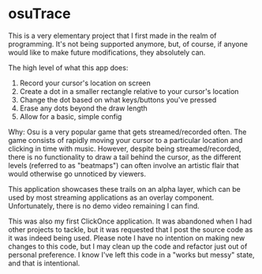 # osuTrace

This is a very elementary project that I first made in the realm of programming. It's not being supported anymore, but, of course, if anyone would like to make future modifications, they absolutely can.

The high level of what this app does:
1. Record your cursor's location on screen
2. Create a dot in a smaller rectangle relative to your cursor's location
3. Change the dot based on what keys/buttons you've pressed
4. Erase any dots beyond the draw length
5. Allow for a basic, simple config

Why:
Osu is a very popular game that gets streamed/recorded often. The game consists of rapidly moving your cursor to a particular location and clicking in time with music.
However, despite being streamed/recorded, there is no functionality to draw a tail behind the cursor, as the different levels (referred  to as "beatmaps") can often involve an artistic flair that would otherwise go unnoticed by viewers.

This application showcases these trails on an alpha layer, which can be used by most streaming applications as an overlay component. Unfortunately, there is no demo video remaining I can find.

This was also my first ClickOnce application. It was abandoned when I had other projects to tackle, but it was requested that I post the source code as it was indeed being used. Please note I have no intention on making new changes to this code, but I may clean up the code and refactor just out of personal preference. I know I've left this code in a "works but messy" state, and that is intentional.
